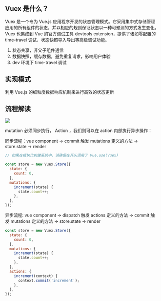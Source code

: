 ## Vuex 是什么？

Vuex 是一个专为 Vue.js 应用程序开发的状态管理模式。它采用集中式存储管理应用的所有组件的状态，并以相应的规则保证状态以一种可预测的方式发生变化。Vuex 也集成到 Vue 的官方调试工具 devtools extension，提供了诸如零配置的 time-travel 调试、状态快照导入导出等高级调试功能。

1.  状态共享，非父子组件通信
2.  数据快照，缓存数据，避免重复请求，影响用户体验
3.  dev 环境下 time-travel 调试

## 实现模式

利用 Vue.js 的细粒度数据响应机制来进行高效的状态更新

## 流程解读

[![](https://camo.githubusercontent.com/205be9310c185c68b5466a6a8ba29bd2febc3b27/68747470733a2f2f767565782e7675656a732e6f72672f767565782e706e67)](https://camo.githubusercontent.com/205be9310c185c68b5466a6a8ba29bd2febc3b27/68747470733a2f2f767565782e7675656a732e6f72672f767565782e706e67)

mutation 必须同步执行， Action ，我们则可以在 action 内部执行异步操作：

同步流程：vue component -> commit 触发 mutations 定义的方法 -> store.state -> render

```js
// 如果在模块化构建系统中，请确保在开头调用了 Vue.use(Vuex)

const store = new Vuex.Store({
  state: {
    count: 0,
  },
  mutations: {
    increment(state) {
      state.count++;
    },
  },
});
```

异步流程: vue component -> dispatch 触发 actions 定义的方法 -> commit 触发 mutations 定义的方法 -> store.state -> render

```js
const store = new Vuex.Store({
  state: {
    count: 0,
  },
  mutations: {
    increment(state) {
      state.count++;
    },
  },
  actions: {
    increment(context) {
      context.commit('increment');
    },
  },
});
```

